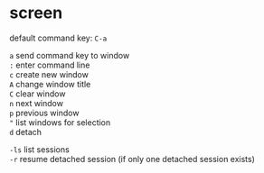 # screen

default command key: `C-a`

`a` send command key to window  
`:` enter command line  
`c` create new window  
`A` change window title  
`C` clear window  
`n` next window  
`p` previous window  
`"` list windows for selection  
`d` detach

`-ls` list sessions  
`-r` resume detached session (if only one detached session exists)
